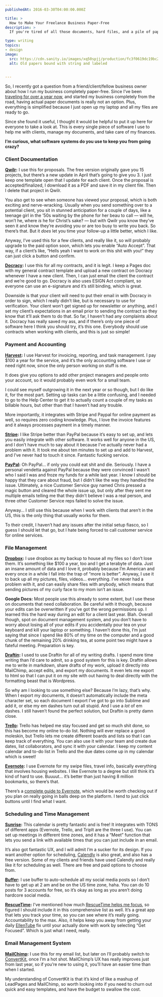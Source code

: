 ```yaml
---
publishedAt: 2016-03-30T04:00:00.000Z

title: >
  How to Make Your Freelance Business Paper-Free
description: >
  If you're tired of all those documents, hard files, and a pile of papers on your desk, here's how I run my business completely paper-free

type: writing
topics:
- design
image:
  src: https://cdn.sanity.io/images/xq50spjj/production/fc3f0619dc19bc28075b4743a3a37a692fd8dcc1-4846x2628.jpg
  alt: Old papers bound with string and labeled
  
  
---
```


So, I recently got a question from a friend/client/fellow business owner about how I run my business completely paper-free. Since I’ve been [traveling for over a year now](http://marisamorby.dev/travel/), and started my business completely from the road, having actual paper documents is really not an option. Plus, everything is simplified because I just open up my laptop and all my files are ready to go.

Since she found it useful, I thought it would be helpful to put it up here for everyone to take a look at. This is every single piece of software I use to help me with clients, manage my documents, and take care of my finances.

**I’m curious, what software systems do you use to keep you from going crazy?**

### Client Documentation

**[Qwilr](https://qwilr.com/):** I use this for proposals. The free version originally gave you 15 projects, but there’s a new update in April that’s going to give you 3. I just keep one template open that I update for each client. Once the proposal is accepted/finalized, I download it as a PDF and save it in my client file. Then I delete that project in Qwilr.

You also get to see when someone has viewed your proposal, which is both exciting and nerve-wracking. Usually when you send something over to a potential client, you sit in stunned anticipation for a couple of days, like a teenage girl in the ’50s waiting by the phone for her beau to call — will he, won’t he, where _is_ he for Christ’s sake? — but with Qwilr you know they’ve seen it and know they’re avoiding you or are too busy to write you back. So there’s that. But it _does_ let you time your follow-up a little better, which I like.

Anyway, I’ve used this for a few clients, and really like it, so will probably upgrade to the paid option soon, which lets you enable “Auto Accept”. That way, if a client’s like, “Hells yeah I want to work on this shit with you!” they can just click a button and confirm.

**[Docracy](http://www.docracy.com/):** I use this for all my contracts, and it is legit. I keep a Pages doc with my general contract template and upload a new contract on Docracy whenever I have a new client. Then, I can just email the client the contract and we’re good to go. Docracy is also uses ESIGN Act compliant, so everyone can use an e-signature and it’s still binding, which is great.

Downside is that your client will need to put their email in with Docracy in order to sign, which I really didn’t like, but is necessary to use for verification. Your client won’t get signed up for newsletter or anything, and I set my client’s expectations in an email prior to sending the contract so they know that it’ll ask them to do that. So far, I haven’t had any complaints about it. Docracy has really saved my ass, and if there’s only one piece of software here I think you should try, it’s this one. Everybody should use contracts when working with clients, and this is just so simple!

### Payment and Accounting

**[Harvest](http://getharvest.com/):** I use Harvest for invoicing, reporting, and task management. I pay $100 a year for the service, and it’s the only accounting software I use or need right now, since the only person working on stuff is me.

It does give you options to add other project managers and people onto your account, so it would probably even work for a small team.

I could see myself outgrowing it in the next year or so though, but I do like it, for the most part. Setting up tasks can be a little confusing, and I needed to go to the Help Center to get it to actually count a couple of my tasks as billable hours, but other than that I haven’t had any trouble.

More importantly, it integrates with Stripe and Paypal for online payment as well, so requires zero coding knowledge. Plus, I love the invoice features and it always processes payment in a timely manner.

**[Stripe](https://stripe.com/):** I like Stripe better than PayPal because it’s easy to set up, and lets you easily integrate with other software. It works well for anyone in the US, and I don’t have much to say about it because I’ve actually never had a problem with it. It took me about ten minutes to set up and add to Harvest, and I’ve never had to touch it since. Fantastic fucking service.

**[PayPal](http://www.paypal.com/):** Oh PayPal… if only you could eat shit and die. Seriously. I have a personal vendetta against PayPal because they were convinced I wasn’t who I said I was and froze my funds for a while last year. I know I should be happy that they care about fraud, but I didn’t like the way they handled the issue. Ultimately, a nice Customer Service guy named Chris pressed a magic button and cleared the whole issue up, but only after they sent me multiple emails telling me that they didn’t believe I was a real person, and three other Customer Service reps failed to solve the issue.

Anyway… I still use this because when I work with clients that aren’t in the US, this is the only thing that usually works for them.

To their credit, I haven’t had any issues after the initial setup fiasco, so I guess I should let that go, but I hate being forced to call customer service for online services.

### File Management

**[Dropbox](http://www.dropbox.com/):** I use dropbox as my backup to house all my files so I don’t lose them. It’s something like $100 a year, too and I get a terabyte of data. Just an insane amount of data and I love it, probably because I’m American and every once in a while I fall into the trap of “more is better”. Anyway, I use it to back up all my pictures, files, videos… everything. I’ve never had a problem with it, and can easily share files with anybody, which means that sending pictures of my curly face to my mom isn’t an issue.

**Google Docs:** Most people use this already to some extent, but I use these on documents that need collaboration. Be careful with it though, because your edits can be overwritten if you’ve got the wrong permissions up. I learned this the hard way during an edit for a client last year. Blah. Overall though, spot on document management system, and you don’t have to worry about losing all of your edits if you accidentally pour tea on your keyboard and kill your laptop or something. I haven’t done this, I’m just saying that since I spend like 80% of my time on the computer and a good chunk of the remaining 20% drinking tea, at some point two might have a fateful meeting. Preparation is key.

**[Draftin](http://www.draftin.com/):** I used to use Draftin for all of my writing drafts. I spend more time writing than I’d care to admit, so a good system for this is key. Draftin allows me to write in markdown, share drafts of my work, upload it directly into MailChimp, accept edits, and export my documents. It even lets me export to html so that I can put it on my site with out having to deal directly with the formatting beast that is Wordpress.

So why am I looking to use something else? Because I’m lazy, that’s why. When I export my documents, it doesn’t automatically include the meta character set, so each document I export I’ve got to go into Sublime and add it, or else my em dashes turn out all stupid. And I use a _lot_ of em dashes. I still haven’t found the perfect solution, but Draftin is pretty damn close.

**[Trello](http://www.trello.com/):** Trello has helped me stay focused and get so much shit done, so this has become my online to-do list. Nothing will ever replace a good moleskin, but Trello lets me create different boards and lists so that I can keep track of everything. You can also use it with your team and create due dates, list collaborators, and sync it with your calendar. I keep my content calendar and to-do list in Trello and the due dates come up in my calendar which is sweet!

**[Evernote](http://www.evernote.com/):** I use Evernote for my swipe files, travel info, basically everything that involves housing websites. I like Evernote to a degree but still think it’s kind of hard to use. Buuuut… it’s better than just having 8 million bookmarks, so there’s that.

There’s a [complete guide to Evernote](http://www.noraconrad.com/blog/evernote), which would be worth checking out if you plan on really going in balls deep on the platform. I tend to just click buttons until I find what I want.

### Scheduling and Time Management 

**[Sunrise](https://www.sunrise.am/):** This calendar is pretty fantastic and is free! It integrates with TONS of different apps (Evernote, Trello, and TripIt are the three I use). You can set up meetings in different time zones, and it has a “Meet” function that lets you send a link with available times that you can just include in an email.

It’s also got fantastic UX, and I will admit I’m a sucker for its design. If you want another option for scheduling, [Calendly](https://calendly.com/) is also great, and also has a free version. Some of my clients and friends have used Calendly and really like it for scheduling as well. There are free and paid options to choose from.

**[Buffer](http://www.buffer.com/):** I use buffer to auto-schedule all my social media posts so I don’t have to get up at 2 am and be on the US time zone, haha. You can do 10 posts for 3 accounts for free, so it’s okay as long as you aren’t doing hardcore social media.

**[RescueTime](https://www.rescuetime.com/):** I’ve mentioned how much [RescueTime helps me focus](http://marisamorby.dev/focus/), so figured I should include it in this comprehensive list as well. It’s a great app that lets you track your time, so you can see where it’s really going. Accountability to the max. Also, it helps keep you away from getting your daily [EllenTube](http://ellentube.com/) fix until your actually done with work by selecting “Get Focused”. Which is just what I need, really.

### Email Management System 

**[MailChimp](http://www.mailchimp.com/):** I use this for my email list, but later on I’ll probably switch to [ConvertKit](https://convertkit.com/), once I’m a hot shot. MailChimp’s UX has really improves just from last year, so if you’re new to using it, you’ll have an easier time than when I started.

My understanding of ConvertKit is that it’s kind of like a mashup of LeadPages and MailChimp, so worth looking into if you need to churn out quick and easy templates, and have the budget to swallow the cost.